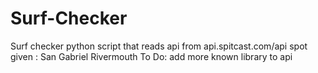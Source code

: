 # Surf-Checker
Surf checker python script that reads api from api.spitcast.com/api
spot given : San Gabriel Rivermouth
To Do: add more known library to api
